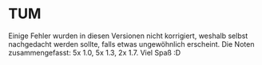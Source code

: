 # TUM
Einige Fehler wurden in diesen Versionen nicht korrigiert, weshalb selbst nachgedacht werden sollte, falls etwas ungewöhnlich erscheint. Die Noten zusammengefasst: 5x 1.0, 5x 1.3, 2x 1.7.
Viel Spaß :D
